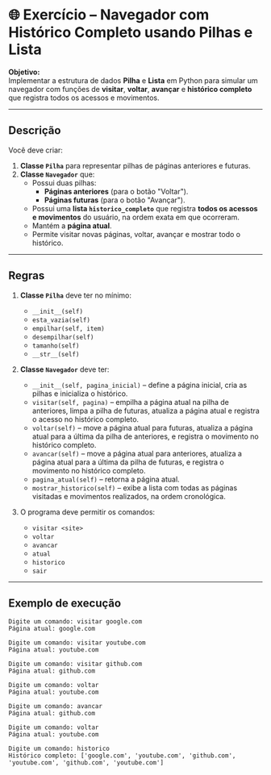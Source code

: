 # 🌐 Exercício – Navegador com Histórico Completo usando Pilhas e Lista

**Objetivo:**  
Implementar a estrutura de dados **Pilha** e **Lista** em Python para simular um navegador com funções de **visitar**, **voltar**, **avançar** e **histórico completo** que registra todos os acessos e movimentos.

---

## Descrição

Você deve criar:

1. **Classe `Pilha`** para representar pilhas de páginas anteriores e futuras.
2. **Classe `Navegador`** que:
   - Possui duas pilhas:
     - **Páginas anteriores** (para o botão "Voltar").
     - **Páginas futuras** (para o botão "Avançar").
   - Possui uma **lista `historico_completo`** que registra **todos os acessos e movimentos** do usuário, na ordem exata em que ocorreram.
   - Mantém a **página atual**.
   - Permite visitar novas páginas, voltar, avançar e mostrar todo o histórico.

---

## Regras

1. **Classe `Pilha`** deve ter no mínimo:

   - `__init__(self)`
   - `esta_vazia(self)`
   - `empilhar(self, item)`
   - `desempilhar(self)`
   - `tamanho(self)`
   - `__str__(self)`

2. **Classe `Navegador`** deve ter:

   - `__init__(self, pagina_inicial)` – define a página inicial, cria as pilhas e inicializa o histórico.
   - `visitar(self, pagina)` – empilha a página atual na pilha de anteriores, limpa a pilha de futuras, atualiza a página atual e registra o acesso no histórico completo.
   - `voltar(self)` – move a página atual para futuras, atualiza a página atual para a última da pilha de anteriores, e registra o movimento no histórico completo.
   - `avancar(self)` – move a página atual para anteriores, atualiza a página atual para a última da pilha de futuras, e registra o movimento no histórico completo.
   - `pagina_atual(self)` – retorna a página atual.
   - `mostrar_historico(self)` – exibe a lista com todas as páginas visitadas e movimentos realizados, na ordem cronológica.

3. O programa deve permitir os comandos:
   - `visitar <site>`
   - `voltar`
   - `avancar`
   - `atual`
   - `historico`
   - `sair`

---

## Exemplo de execução

```
Digite um comando: visitar google.com
Página atual: google.com

Digite um comando: visitar youtube.com
Página atual: youtube.com

Digite um comando: visitar github.com
Página atual: github.com

Digite um comando: voltar
Página atual: youtube.com

Digite um comando: avancar
Página atual: github.com

Digite um comando: voltar
Página atual: youtube.com

Digite um comando: historico
Histórico completo: ['google.com', 'youtube.com', 'github.com', 'youtube.com', 'github.com', 'youtube.com']
```
